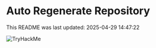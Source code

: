 # Auto Regenerate Repository

This README was last updated: 2025-04-29 14:47:22

 ![TryHackMe](https://tryhackme.com/badge/533634)